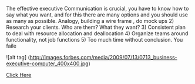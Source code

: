 The effective executive
Communication is crucial, you have to know how to say what you want, and for this there are many options and you should use as many as possible. Analogy, building a wire frame , do mock ups
2) Research your clients. Who are them? What they want?
3) Consistent plan to deal with resource allocation and deallocation
4) Organize teams around functionality, not job functions
5) Too much time without conclusion. You faile

![alt tag] (http://images.forbes.com/media/2009/07/13/0713_business-executive-computer_400x400.jpg)

[Click Here](http://blogs.wsj.com/digits/2015/10/09/tech-startups-chase-something-other-than-profits/)


